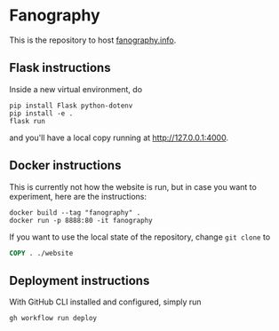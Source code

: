 # Fanography

This is the repository to host [fanography.info](https://fanography.info).

## Flask instructions

Inside a new virtual environment, do

```shell
pip install Flask python-dotenv
pip install -e .
flask run
```

and you'll have a local copy running at <http://127.0.0.1:4000>.

## Docker instructions

This is currently not how the website is run, but in case you want to experiment,
here are the instructions:

```shell
docker build --tag "fanography" .
docker run -p 8888:80 -it fanography
```

If you want to use the local state of the repository, change `git clone` to

```Dockerfile
COPY . ./website
```

## Deployment instructions

With GitHub CLI installed and configured, simply run

```shell
gh workflow run deploy
```
